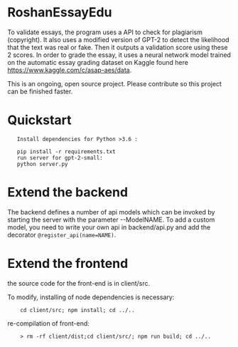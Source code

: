 # RoshanEssayEdu
To validate essays, the program uses a API to check for plagiarism (copyright). It also uses a modified version of GPT-2 to detect the likelihood that the text was real or fake. Then it outputs a validation score using these 2 scores. In order to grade the essay, it uses a neural network model trained on the automatic essay grading dataset on Kaggle found here https://www.kaggle.com/c/asap-aes/data.

This is an ongoing, open source project. Please contribute so this project can be finished faster. 
# Quickstart
       Install dependencies for Python >3.6 :

       pip install -r requirements.txt
       run server for gpt-2-small:
       python server.py

# Extend the backend
The backend defines a number of api models which can be invoked by starting the server with the parameter   --ModelNAME.
To add a custom model, you need to write your own api in backend/api.py and add the decorator `@register_api(name=NAME)`.

# Extend the frontend 

the source code for the front-end is in client/src.

To modify, installing of node dependencies is necessary:

        cd client/src; npm install; cd ../..
re-compilation of front-end:

        > rm -rf client/dist;cd client/src/; npm run build; cd ../..
